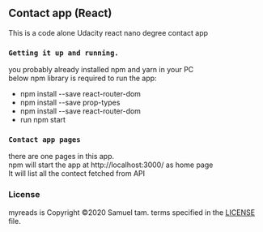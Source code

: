 ## Contact app (React)

This is a code alone Udacity react nano degree contact app 

### `Getting it up and running.`

you probably already installed npm and yarn in your PC<br />
below npm library is required to run the app:<br />
*  npm install --save react-router-dom<br />
*  npm install --save prop-types <br />
*  npm install --save react-router-dom<br />
*  run npm start<br />

### `Contact app pages`

there are one pages in this app.<br /> 
npm will start the app at http://localhost:3000/ as home page<br />
It will list all the contect fetched from API

### License
myreads is Copyright ©2020 Samuel tam. terms specified in the <a href="https://github.com/SamuelT12321/myreads/blob/master/LICENSE.txt">LICENSE</a> file.
